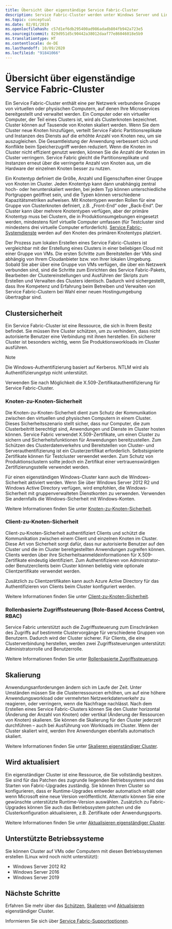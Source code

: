 ```yaml
---
title: Übersicht über eigenständige Service Fabric-Cluster
description: Service Fabric-Cluster werden unter Windows Server und Linux ausgeführt, sodass Service Fabric-Anwendungen überall dort bereitgestellt und gehostet werden können, wo die Ausführung von Windows Server oder Linux möglich ist.
ms.topic: conceptual
ms.date: 02/01/2019
ms.openlocfilehash: c57d1ef6db295400ad986adadb804fb942a723e5
ms.sourcegitcommit: 829d951d5c90442a38012daaf77e86046018e5b9
ms.translationtype: HT
ms.contentlocale: de-DE
ms.lasthandoff: 10/09/2020
ms.locfileid: "91841066"
---
```

# <a name="overview-of-service-fabric-standalone-clusters"></a>Übersicht über eigenständige Service Fabric-Cluster

Ein Service Fabric-Cluster enthält eine per Netzwerk verbundene Gruppe von virtuellen oder physischen Computern, auf denen Ihre Microservices bereitgestellt und verwaltet werden. Ein Computer oder ein virtueller Computer, der Teil eines Clusters ist, wird als Clusterknoten bezeichnet. Cluster können auf Tausende von Knoten skaliert werden. Wenn Sie dem Cluster neue Knoten hinzufügen, verteilt Service Fabric Partitionsreplikate und Instanzen des Diensts auf die erhöhte Anzahl von Knoten neu, um sie auszugleichen. Die Gesamtleistung der Anwendung verbessert sich und Konflikte beim Speicherzugriff werden reduziert. Wenn die Knoten im Cluster nicht effizient genutzt werden, können Sie die Anzahl der Knoten im Cluster verringern. Service Fabric gleicht die Partitionsreplikate und Instanzen erneut über die verringerte Anzahl von Knoten aus, um die Hardware der einzelnen Knoten besser zu nutzen.

Ein Knotentyp definiert die Größe, Anzahl und Eigenschaften einer Gruppe von Knoten im Cluster. Jeden Knotentyp kann dann unabhängig zentral hoch- oder herunterskaliert werden, bei jedem Typ können unterschiedliche Portgruppen geöffnet sein, und die Typen können verschiedene Kapazitätsmetriken aufweisen. Mit Knotentypen werden Rollen für eine Gruppe von Clusterknoten definiert, z.B. „Front-End“ oder „Back-End“. Der Cluster kann über mehrere Knotentypen verfügen, aber der primäre Knotentyp muss bei Clustern, die in Produktionsumgebungen eingesetzt werden, mindestens fünf virtuelle Computer umfassen (für Testcluster sind mindestens drei virtuelle Computer erforderlich). [Service Fabric-Systemdienste](service-fabric-technical-overview.md#system-services) werden auf den Knoten des primären Knotentyps platziert.

Der Prozess zum lokalen Erstellen eines Service Fabric-Clusters ist vergleichbar mit der Erstellung eines Clusters in einer beliebigen Cloud mit einer Gruppe von VMs. Die ersten Schritte zum Bereitstellen der VMs sind abhängig von Ihrem Cloudanbieter bzw. von Ihrer lokalen Umgebung. Sobald Sie aber über eine Gruppe von VMs verfügen, die über ein Netzwerk verbunden sind, sind die Schritte zum Einrichten des Service Fabric-Pakets, Bearbeiten der Clustereinstellungen und Ausführen der Skripts zum Erstellen und Verwalten des Clusters identisch. Dadurch wird sichergestellt, dass Ihre Kompetenz und Erfahrung beim Betreiben und Verwalten von Service Fabric-Clustern bei Wahl einer neuen Hostingumgebung übertragbar sind.

## <a name="cluster-security"></a>Clustersicherheit

Ein Service Fabric-Cluster ist eine Ressource, die sich in Ihrem Besitz befindet.  Sie müssen Ihre Cluster schützen, um zu verhindern, dass nicht autorisierte Benutzer eine Verbindung mit ihnen herstellen. Ein sicherer Cluster ist besonders wichtig, wenn Sie Produktionsworkloads im Cluster ausführen.

> [!NOTE]
> Die Windows-Authentifizierung basiert auf Kerberos. NTLM wird als Authentifizierungstyp nicht unterstützt.
>
> Verwenden Sie nach Möglichkeit die X.509-Zertifikatauthentifizierung für Service Fabric-Cluster.

### <a name="node-to-node-security"></a>Knoten-zu-Knoten-Sicherheit

Die Knoten-zu-Knoten-Sicherheit dient zum Schutz der Kommunikation zwischen den virtuellen und physischen Computern in einem Cluster. Dieses Sicherheitsszenario stellt sicher, dass nur Computer, die zum Clusterbeitritt berechtigt sind, Anwendungen und Dienste im Cluster hosten können. Service Fabric verwendet X.509-Zertifikate, um einen Cluster zu sichern und Sicherheitsfunktionen für Anwendungen bereitzustellen.  Zum Schützen des Clusterdatenverkehrs und Bereitstellen von Cluster- und Serverauthentifizierung ist ein Clusterzertifikat erforderlich.  Selbstsignierte Zertifikate können für Testcluster verwendet werden. Zum Schutz von Produktionsclustern sollte jedoch ein Zertifikat einer vertrauenswürdigen Zertifizierungsstelle verwendet werden.

Für einen eigenständigen Windows-Cluster kann auch die Windows-Sicherheit aktiviert werden. Wenn Sie über Windows Server 2012 R2 und Windows Active Directory verfügen, wird empfohlen, die Windows-Sicherheit mit gruppenverwalteten Dienstkonten zu verwenden. Verwenden Sie andernfalls die Windows-Sicherheit mit Windows-Konten.

Weitere Informationen finden Sie unter [Knoten-zu-Knoten-Sicherheit](service-fabric-cluster-security.md#node-to-node-security).

### <a name="client-to-node-security"></a>Client-zu-Knoten-Sicherheit

Client-zu-Knoten-Sicherheit authentifiziert Clients und schützt die Kommunikation zwischen einem Client und einzelnen Knoten im Cluster. Diese Art von Sicherheit sorgt dafür, dass nur autorisierte Benutzer auf den Cluster und die im Cluster bereitgestellten Anwendungen zugreifen können. Clients werden über ihre Sicherheitsanmeldeinformationen für X.509-Zertifikate eindeutig identifiziert. Zum Authentifizieren von Administrator- oder Benutzerclients beim Cluster können beliebig viele optionale Clientzertifikate verwendet werden.

Zusätzlich zu Clientzertifikaten kann auch Azure Active Directory für das Authentifizieren von Clients beim Cluster konfiguriert werden.

Weitere Informationen finden Sie unter [Client-zu-Knoten-Sicherheit](service-fabric-cluster-security.md#client-to-node-security).

### <a name="role-based-access-control-rbac"></a>Rollenbasierte Zugriffssteuerung (Role-Based Access Control, RBAC)
Service Fabric unterstützt auch die Zugriffssteuerung zum Einschränken des Zugriffs auf bestimmte Clustervorgänge für verschiedene Gruppen von Benutzern. Dadurch wird der Cluster sicherer. Für Clients, die eine Clusterverbindung herstellen, werden zwei Zugriffssteuerungen unterstützt: Administratorrolle und Benutzerrolle.  

Weitere Informationen finden Sie unter [Rollenbasierte Zugriffssteuerung](service-fabric-cluster-security.md#role-based-access-control-rbac).

## <a name="scaling"></a>Skalierung

Anwendungsanforderungen ändern sich im Laufe der Zeit. Unter Umständen müssen Sie die Clusterressourcen erhöhen, um auf eine höhere Anwendungsworkload oder vermehrten Netzwerkdatenverkehr zu reagieren, oder verringern, wenn die Nachfrage nachlässt. Nach dem Erstellen eines Service Fabric-Clusters können Sie den Cluster horizontal (Änderung der Anzahl von Knoten) oder vertikal (Änderung der Ressourcen von Knoten) skalieren. Sie können die Skalierung für den Cluster jederzeit durchführen – auch bei Ausführung von Workloads im Cluster. Wenn der Cluster skaliert wird, werden Ihre Anwendungen ebenfalls automatisch skaliert.

Weitere Informationen finden Sie unter [Skalieren eigenständiger Cluster](service-fabric-cluster-scaling-standalone.md).

## <a name="upgrading"></a>Wird aktualisiert

Ein eigenständiger Cluster ist eine Ressource, die Sie vollständig besitzen. Sie sind für das Patchen des zugrunde liegenden Betriebssystems und das Starten von Fabric-Upgrades zuständig. Sie können Ihren Cluster so konfigurieren, dass er Runtime-Upgrades entweder automatisch erhält oder wenn Microsoft eine neue Version veröffentlicht. Alternativ können Sie eine gewünschte unterstützte Runtime-Version auswählen. Zusätzlich zu Fabric-Upgrades können Sie auch das Betriebssystem patchen und die Clusterkonfiguration aktualisieren, z.B. Zertifikate oder Anwendungsports. 

Weitere Informationen finden Sie unter [Aktualisieren eigenständiger Cluster](service-fabric-cluster-upgrade-standalone.md).

## <a name="supported-operating-systems"></a>Unterstützte Betriebssysteme

Sie können Cluster auf VMs oder Computern mit diesen Betriebssystemen erstellen (Linux wird noch nicht unterstützt):

* Windows Server 2012 R2
* Windows Server 2016 
* Windows Server 2019

## <a name="next-steps"></a>Nächste Schritte

Erfahren Sie mehr über das [Schützen](service-fabric-cluster-security.md), [Skalieren](service-fabric-cluster-scaling-standalone.md) und [Aktualisieren](service-fabric-cluster-upgrade-standalone.md) eigenständiger Cluster.

Informieren Sie sich über [Service Fabric-Supportoptionen](service-fabric-support.md).
